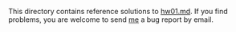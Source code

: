 This directory contains reference solutions to [hw01.md](../hw01.md).  If you
find problems, you are welcome to send <a
href="mailto:day@informatik.uni-marbug.de">me</a> a bug report by email.


